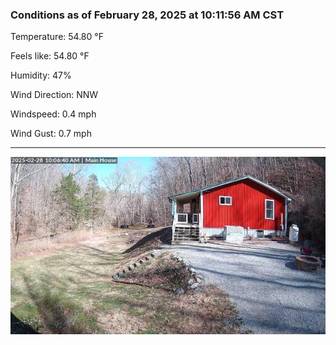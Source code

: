 ### Conditions as of February 28, 2025 at 10:11:56 AM CST 

Temperature: 54.80 &deg;F

Feels like: 54.80 &deg;F

Humidity: 47%

Wind Direction: NNW

Windspeed: 0.4 mph

Wind Gust: 0.7 mph

---

<img src="./images/latest.jpeg"/>

